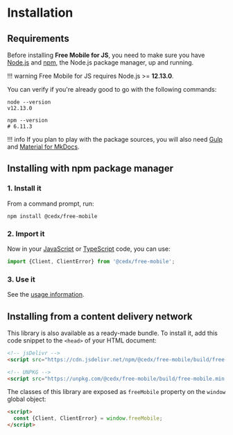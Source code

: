 # Installation

## Requirements
Before installing **Free Mobile for JS**, you need to make sure you have [Node.js](https://nodejs.org) and [npm](https://www.npmjs.com), the Node.js package manager, up and running.

!!! warning
    Free Mobile for JS requires Node.js >= **12.13.0**.

You can verify if you're already good to go with the following commands:

```shell
node --version
v12.13.0

npm --version
# 6.11.3
```

!!! info
    If you plan to play with the package sources, you will also need
    [Gulp](https://gulpjs.com) and [Material for MkDocs](https://squidfunk.github.io/mkdocs-material).

## Installing with npm package manager

### 1. Install it
From a command prompt, run:

```shell
npm install @cedx/free-mobile
```

### 2. Import it
Now in your [JavaScript](https://developer.mozilla.org/en-US/docs/Web/JavaScript) or [TypeScript](https://www.typescriptlang.org) code, you can use:

```typescript
import {Client, ClientError} from '@cedx/free-mobile';
```

### 3. Use it
See the [usage information](usage.md).

## Installing from a content delivery network
This library is also available as a ready-made bundle.
To install it, add this code snippet to the `<head>` of your HTML document:

```html
<!-- jsDelivr -->
<script src="https://cdn.jsdelivr.net/npm/@cedx/free-mobile/build/free-mobile.min.js"></script>

<!-- UNPKG -->
<script src="https://unpkg.com/@cedx/free-mobile/build/free-mobile.min.js"></script>
```

The classes of this library are exposed as `freeMobile` property on the `window` global object:

```html
<script>
  const {Client, ClientError} = window.freeMobile;
</script>
```
